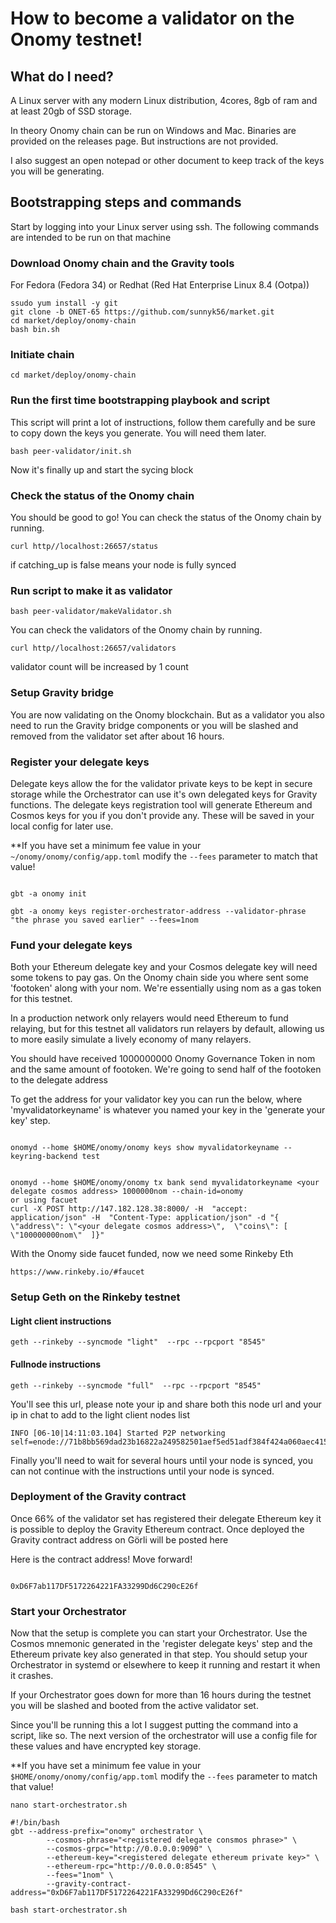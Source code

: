 # How to become a validator on the Onomy testnet!

## What do I need?

A Linux server with any modern Linux distribution, 4cores, 8gb of ram and at least 20gb of SSD storage.

In theory Onomy chain can be run on Windows and Mac. Binaries are provided on the releases page. But instructions are not provided.

I also suggest an open notepad or other document to keep track of the keys you will be generating.

## Bootstrapping steps and commands

Start by logging into your Linux server using ssh. The following commands are intended to be run on that machine

### Download Onomy chain and the Gravity tools
For Fedora (Fedora 34) or Redhat (Red Hat Enterprise Linux 8.4 (Ootpa))
```
ssudo yum install -y git
git clone -b ONET-65 https://github.com/sunnyk56/market.git
cd market/deploy/onomy-chain
bash bin.sh
```

### Initiate chain

```
cd market/deploy/onomy-chain
```

### Run the first time bootstrapping playbook and script

This script will print a lot of instructions, follow them carefully and be sure to copy
down the keys you generate. You will need them later.

```
bash peer-validator/init.sh
```
Now it's finally up and start the sycing block

### Check the status of the Onomy chain

You should be good to go! You can check the status of the
Onomy chain by running.
```
curl http//localhost:26657/status
```
if catching_up is false means your node is fully synced

### Run script to make it as validator

```
bash peer-validator/makeValidator.sh
```
You can check the validators of the
Onomy chain by running.
```
curl http//localhost:26657/validators
```
validator count will be increased by 1 count

### Setup Gravity bridge

You are now validating on the Onomy blockchain. But as a validator you also need to run the Gravity bridge components or you will be slashed and removed from the validator set after about 16 hours.

### Register your delegate keys

Delegate keys allow the for the validator private keys to be kept in secure storage while the Orchestrator can use it's own delegated keys for Gravity functions. The delegate keys registration tool will generate Ethereum and Cosmos keys for you if you don't provide any. These will be saved in your local config for later use.

\*\*If you have set a minimum fee value in your `~/onomy/onomy/config/app.toml` modify the `--fees` parameter to match that value!

```

gbt -a onomy init

gbt -a onomy keys register-orchestrator-address --validator-phrase "the phrase you saved earlier" --fees=1nom

```

### Fund your delegate keys

Both your Ethereum delegate key and your Cosmos delegate key will need some tokens to pay gas. On the Onomy chain side you where sent some 'footoken' along with your nom. We're essentially using nom as a gas token for this testnet.

In a production network only relayers would need Ethereum to fund relaying, but for this testnet all validators run relayers by default, allowing us to more easily simulate a lively economy of many relayers.

You should have received 1000000000 Onomy Governance Token in nom and the same amount of footoken. We're going to send half of the footoken to the delegate address

To get the address for your validator key you can run the below, where 'myvalidatorkeyname' is whatever you named your key in the 'generate your key' step.

```

onomyd --home $HOME/onomy/onomy keys show myvalidatorkeyname --keyring-backend test

```

```

onomyd --home $HOME/onomy/onomy tx bank send myvalidatorkeyname <your delegate cosmos address> 1000000nom --chain-id=onomy
or using facuet
curl -X POST http://147.182.128.38:8000/ -H  "accept: application/json" -H  "Content-Type: application/json" -d "{  \"address\": \"<your delegate cosmos address>\",  \"coins\": [    \"100000000nom\"  ]}"

```

With the Onomy side faucet funded, now we need some Rinkeby Eth

```
https://www.rinkeby.io/#faucet
```

### Setup Geth on the Rinkeby testnet

#### Light client instructions

```
geth --rinkeby --syncmode "light"  --rpc --rpcport "8545"
```

#### Fullnode instructions

```
geth --rinkeby --syncmode "full"  --rpc --rpcport "8545"
```

You'll see this url, please note your ip and share both this node url and your ip in chat to add to the light client nodes list

```
INFO [06-10|14:11:03.104] Started P2P networking self=enode://71b8bb569dad23b16822a249582501aef5ed51adf384f424a060aec4151b7b5c4d8a1503c7f3113ef69e24e1944640fc2b422764cf25dbf9db91f34e94bf4571@127.0.0.1:30303
```

Finally you'll need to wait for several hours until your node is synced, you can not continue with the instructions until your node is synced.

### Deployment of the Gravity contract

Once 66% of the validator set has registered their delegate Ethereum key it is possible to deploy the Gravity Ethereum contract. Once deployed the Gravity contract address on Görli will be posted here

Here is the contract address! Move forward!

```

0xD6F7ab117DF5172264221FA33299Dd6C290cE26f

```

### Start your Orchestrator

Now that the setup is complete you can start your Orchestrator. Use the Cosmos mnemonic generated in the 'register delegate keys' step and the Ethereum private key also generated in that step. You should setup your Orchestrator in systemd or elsewhere to keep it running and restart it when it crashes.

If your Orchestrator goes down for more than 16 hours during the testnet you will be slashed and booted from the active validator set.

Since you'll be running this a lot I suggest putting the command into a script, like so. The next version of the orchestrator will use a config file for these values and have encrypted key storage.

\*\*If you have set a minimum fee value in your `$HOME/onomy/onomy/config/app.toml` modify the `--fees` parameter to match that value!

```
nano start-orchestrator.sh
```

```
#!/bin/bash
gbt --address-prefix="onomy" orchestrator \
        --cosmos-phrase="<registered delegate consmos phrase>" \
        --cosmos-grpc="http://0.0.0.0:9090" \
        --ethereum-key="<registered delegate ethereum private key>" \
        --ethereum-rpc="http://0.0.0.0:8545" \
        --fees="1nom" \
        --gravity-contract-address="0xD6F7ab117DF5172264221FA33299Dd6C290cE26f"
```

```
bash start-orchestrator.sh
```